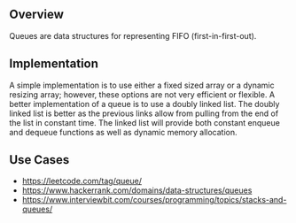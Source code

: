 ## Overview

Queues are data structures for representing FIFO (first-in-first-out).

## Implementation

A simple implementation is to use either a fixed sized array or a dynamic resizing array; however, these options are not very efficient or flexible.  A better implementation of a queue is to use a doubly linked list.  The doubly linked list is better as the previous links allow from pulling from the end of the list in constant time.  The linked list will provide both constant enqueue and dequeue functions as well as dynamic memory allocation.  

## Use Cases

* https://leetcode.com/tag/queue/
* https://www.hackerrank.com/domains/data-structures/queues
* https://www.interviewbit.com/courses/programming/topics/stacks-and-queues/